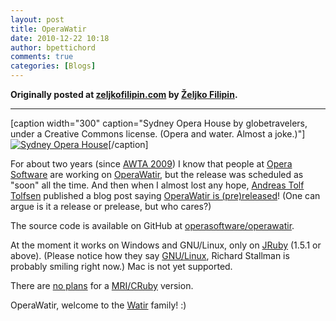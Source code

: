 ```yaml
---
layout: post
title: OperaWatir
date: 2010-12-22 10:18
author: bpettichord
comments: true
categories: [Blogs]
---
```

<strong>Originally posted at <a href="http://zeljkofilipin.com/operawatir/">zeljkofilipin.com</a> by <a href="http://zeljkofilipin.com/">Željko Filipin</a>.</strong>

<hr />

[caption width="300" caption="Sydney Opera House by globetravelers, under a Creative Commons license. (Opera and water. Almost a joke.)"]<a href="http://www.flickr.com/photos/globetravelers/3553892349/"><img src="http://zeljkofilipin.com/wp-content/uploads/2010/12/opera.jpg" alt="Sydney Opera House" title="Sydney Opera House" /></a>[/caption]

For about two years (since <a href="http://awta.wikispaces.com/AWTA+2009">AWTA 2009</a>) I know that people at <a href="http://www.opera.com/">Opera Software</a> are working on <a href="http://operawatir.org/">OperaWatir</a>, but the release was scheduled as "soon" all the time. And then when I almost lost any hope, <a href="http://home.e-tjenesten.org/~ato/">Andreas Tolf Tolfsen</a> published a blog post saying <a href="http://my.opera.com/core/blog/operawatir-pre-release">OperaWatir is (pre)released</a>! (One can argue is it a release or prelease, but who cares?)

The source code is available on GitHub at <a href="https://github.com/operasoftware/operawatir">operasoftware/operawatir</a>.

At the moment it works on Windows and GNU/Linux, only on <a href="http://jruby.org/">JRuby</a> (1.5.1 or above). (Please notice how they say <a href="http://en.wikipedia.org/wiki/GNU/Linux_naming_controversy">GNU/Linux</a>, Richard Stallman is probably smiling right now.) Mac is not yet supported.

There are <a href="http://rubyforge.org/pipermail/wtr-development/2010-December/002735.html">no plans</a> for a <a href="http://en.wikipedia.org/wiki/Ruby_MRI">MRI/CRuby</a> version.

OperaWatir, welcome to the <a href="http://watir.com/">Watir</a> family! :)
